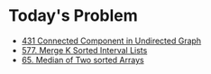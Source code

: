 # Today's Problem

- [431 Connected Component in Undirected Graph](https://leetcode.com/problems/number-of-connected-components-in-an-undirected-graph/)
- [577. Merge K Sorted Interval Lists](https://www.lintcode.com/problem/merge-k-sorted-interval-lists/description)
- [65. Median of Two sorted Arrays](https://leetcode.com/problems/median-of-two-sorted-arrays)


